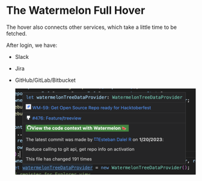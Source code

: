 # The Watermelon Full Hover

The hover also connects other services, which take a little time to be fetched.

After login, we have:

- Slack
- Jira
- GitHub/GitLab/Bitbucket

  ![hover-extra.png](./hover-extra.png)

